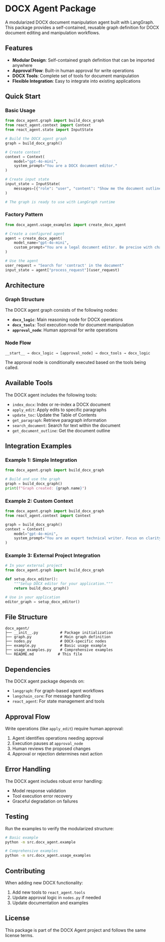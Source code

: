 # DOCX Agent Package

A modularized DOCX document manipulation agent built with LangGraph. This package provides a self-contained, reusable graph definition for DOCX document editing and manipulation workflows.

## Features

- **Modular Design**: Self-contained graph definition that can be imported anywhere
- **Approval Flow**: Built-in human approval for write operations
- **DOCX Tools**: Complete set of tools for document manipulation
- **Flexible Integration**: Easy to integrate into existing applications

## Quick Start

### Basic Usage

```python
from docx_agent.graph import build_docx_graph
from react_agent.context import Context
from react_agent.state import InputState

# Build the DOCX agent graph
graph = build_docx_graph()

# Create context
context = Context(
    model="gpt-4o-mini",
    system_prompt="You are a DOCX document editor."
)

# Create input state
input_state = InputState(
    messages=[{"role": "user", "content": "Show me the document outline"}]
)

# The graph is ready to use with LangGraph runtime
```

### Factory Pattern

```python
from docx_agent.usage_examples import create_docx_agent

# Create a configured agent
agent = create_docx_agent(
    model_name="gpt-4o-mini",
    custom_prompt="You are a legal document editor. Be precise with changes."
)

# Use the agent
user_request = "Search for 'contract' in the document"
input_state = agent["process_request"](user_request)
```

## Architecture

### Graph Structure

The DOCX agent graph consists of the following nodes:

- **`docx_logic`**: Main reasoning node for DOCX operations
- **`docx_tools`**: Tool execution node for document manipulation
- **`approval_node`**: Human approval for write operations

### Node Flow

```
__start__ → docx_logic → [approval_node] → docx_tools → docx_logic
```

The approval node is conditionally executed based on the tools being called.

## Available Tools

The DOCX agent includes the following tools:

- `index_docx`: Index or re-index a DOCX document
- `apply_edit`: Apply edits to specific paragraphs
- `update_toc`: Update the Table of Contents
- `get_paragraph`: Retrieve paragraph information
- `search_document`: Search for text within the document
- `get_document_outline`: Get the document outline

## Integration Examples

### Example 1: Simple Integration

```python
from docx_agent.graph import build_docx_graph

# Build and use the graph
graph = build_docx_graph()
print(f"Graph created: {graph.name}")
```

### Example 2: Custom Context

```python
from docx_agent.graph import build_docx_graph
from react_agent.context import Context

graph = build_docx_graph()
context = Context(
    model="gpt-4o-mini",
    system_prompt="You are an expert technical writer. Focus on clarity and precision."
)
```

### Example 3: External Project Integration

```python
# In your external project
from docx_agent.graph import build_docx_graph

def setup_docx_editor():
    """Setup DOCX editor for your application."""
    return build_docx_graph()

# Use in your application
editor_graph = setup_docx_editor()
```

## File Structure

```
docx_agent/
├── __init__.py          # Package initialization
├── graph.py             # Main graph definition
├── nodes.py             # DOCX-specific nodes
├── example.py           # Basic usage example
├── usage_examples.py    # Comprehensive examples
└── README.md           # This file
```

## Dependencies

The DOCX agent package depends on:

- `langgraph`: For graph-based agent workflows
- `langchain_core`: For message handling
- `react_agent`: For state management and tools

## Approval Flow

Write operations (like `apply_edit`) require human approval:

1. Agent identifies operations needing approval
2. Execution pauses at `approval_node`
3. Human reviews the proposed changes
4. Approval or rejection determines next action

## Error Handling

The DOCX agent includes robust error handling:

- Model response validation
- Tool execution error recovery
- Graceful degradation on failures

## Testing

Run the examples to verify the modularized structure:

```bash
# Basic example
python -m src.docx_agent.example

# Comprehensive examples
python -m src.docx_agent.usage_examples
```

## Contributing

When adding new DOCX functionality:

1. Add new tools to `react_agent.tools`
2. Update approval logic in `nodes.py` if needed
3. Update documentation and examples

## License

This package is part of the DOCX Agent project and follows the same license terms.
